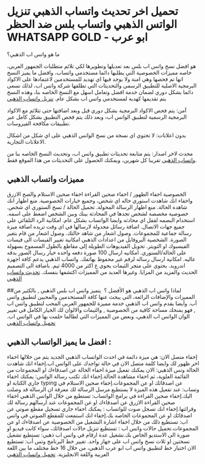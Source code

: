 # تحميل اخر تحديث واتساب الذهبي تنزيل الواتس الذهبي واتساب بلس ضد الحظر WHATSAPP GOLD - ابو عرب

ما هو واتس اب الذهبي؟

هو افضل نسخ واتس اب بلس بعد تعديلها وتطويرها لكي تلائم متطلبات الجمهور العربي، خاصه مميزات الخصوصية التي يطلبها دائما مستخدمي واتساب، وافضل ما يميز النسخ انها تم فحصها وهي امنة ولا يوجد فيها اي تهديد للمستخدمين لاعتمادها على الاكواد البرمجية الاصلية للتطبيق الرسمي والتحديثات التي تطلقها شركة واتس اب، لذلك نسعى دائما بشكل دوري لضمان خدمة افضل وتعامل اسهل مع النسخ الخاصه بنا، وهذه النسخ يتم تقديمها كهدية لمستخدمي واتس اب بشكل عام. [تنزيل واتساب الذهبي](https://almobrmg-almohtref2019.blogspot.com/2019/09/whatsapp-gold.html) 

آمن: يتم فحص الاكواد البرمجية بشكل دوري قبل وبعد اضافتها حتى تتلائم مع الاكواد البرمجية الرسمية لتطبيق الواتس اب، وبعد ذلك يتم فحص التطبيق بشكل كامل عبر تطبيقات مكافحة الفيروسات.

بدون اعلانات: لا تحتوي اي نسخة من نسخ الواتس الذهبي على اي شكل من اشكال الاعلانات التجارية.

محدث لاخر اصدار: يتم متابعة تحديثات تطبيق واتس اب، وتحديث النسخ الخاصه بنا من [واتساب الذهبي](https://almobrmg-almohtref2019.blogspot.com/2019/09/whatsapp-gold.html) تقريبا كل شهرين، ويمكنك الحصول على التحديثات من هذا الموقع فقط.


## مميزات واتساب الذهبي
الخصوصية اخفاء الظهور / اخفاء صحين القراءة اخفاء صحين الاستلام والصح الازرق واخفاء انك شاهدت استوري حاله اي شخص، وجميع خيارات الخصوصية.
منع اظهار انك شاهدة الحالة.
منع اظهار الرسالة المحولة.
تحميل الحالة / نسخ الستوري اي شخص.
خصوصية مخصصة لشخص تجدها في المحادثة بينك وبين الشخص اضغط على اسمه.
استخدام البصمه لقفل اي محادثه وايضا الواتساب بشكل عام.
امكانية الرد التلقائي على جميع جهات الاتصال. 
اضافة رسائل مجدولة لارسالها في اي وقت تريده
اضافة ميزة رسالة جماعية للمجموعات.
وصول اشعار من شاهد حالتك.
وصول اشعار من قام بتغير الصورة. الشخصية البروفايل من اعدادات الذهبي
امكانية تغيير الفيسات الى فيسات الفيسبوك او التويتر.
تحويل الفيديوهات الطويلة إلى مقاطع بالطول المسموح بسهولة على الحالة/الستوري.
امكانيه ارسال 100 صورة دفعه واحده خيار رسال الصور بدقه عاليه.
امكانية ارسال رساله لرقم غير محفوظ بهاتفك.
واتساب الذهبي يدعم كافة اجهزة اندرويد.
يحتوي على متجر الثيمات يحوي ع اكثر من 4000 ثيم.
باضافة الى التصميم الحديث والمزيد من المزايا.
وغيرها العديد من المميزات اكتشفها بنفسك.
[تحديث واتساب الذهبي](https://almobrmg-almohtref2019.blogspot.com/2019/09/whatsapp-gold.html)

##لماذا واتس اب الذهبي هو الأفضل ؟ 
يتميز واتس اب بلس الذهبي , بالكثير من المميزات والإضافات الرائعة، التي يبحث عنها كافة المستخدمين والمحبين لتطبيق واتس أب. وأيضا يقدم واتس اب الذهبي خدمة مميزة للجمهور العربي المحب لتطبيق واتس اب , فهو يمنحك مساحة كافية من الخصوصية , والثيمات والالوان لك الخيار الكامل في تغيير الوان الواتس اب الذهبي، وبعض من المميزات التي لطالما حلمت بها في الواتس اب.
[تحميل واتساب الذهبي](https://almobrmg-almohtref2019.blogspot.com/2019/09/whatsapp-gold.html)

## افضل ما يميز الواتساب الذهبي  :
إخفاء متصل الان: هي ميزة دائمة في احدث الواتساب الذهبي الجديد يتم من خلالها اخفاء اخر ظهور لك وايضا كلمة متصل الان في حالة تواجدك على الواتس اب.إخفاء انك شاهدت الحالة وتس الذهبي: الان يمكنك تفعيل ميزة اخفاء الحالة عن اصدقاءك او المجموعات من القائمة العلوية، ثم اخفاء مشاهدة الحالة.إخفاء انك تكتب رسالة الواتس: يمكنك اخفاء جاري الكتابة او typing عن اصدقائك او عن المجموعات.إخفاء صحين الاستلام في وتساب: عند تفعيل هذه الميزة لا يستطيع مرسل الرسالة لك معرفة ان الرسالة قد وصلت اليك.إخفاء صحين القراءة في برامج الواتساب: تستطيع من خلال الواتس الذهبي اخفاء صحين القراءة الازرق عن اصدقاءك او عن المجموعات عند ارسالهم رسالة لك وقرائتها.إخفاء انك تسجل صوت للواتساب : يمكنك اخفاء جاري تسجيل مقطع صوتي عن اصدقائك او عن المجموعات الخاصه بك.إخفاء انك استمعت للمقطع الصوتي في واتس اب: تستطيع ذلك من خلال اخفاء اشارة التشغيل من الخصوصية عن اصدقاءك او عن المجموعات.تحميل حالات واتس اب : تستطيع تنزيل حالات اصدقائك، سواء كانت فيديو او صورة الى الاستديو الخاص بك.تشغيل عدة ارقام في واتس اب ذهبي: تستطيع تشغيل نسختين او ثلاث نسخ واتس اب على جهاز واحد.
تغيير خط البرنامج وتس أب: تستطيع الان اختيار خط لتطبيق واتس اب ابو عرب الذهبي، من خلال 16 خط مختلف ما بين اللغة العربية واللغة الانجليزية.
[تحميل واتساب الذهبي](https://almobrmg-almohtref2019.blogspot.com/2019/09/whatsapp-gold.html)
